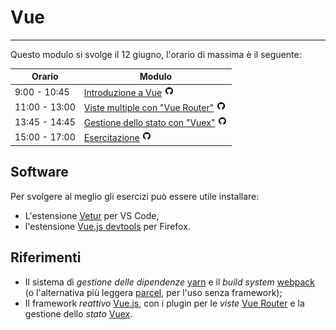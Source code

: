 # Vue

---

Questo modulo si svolge il 12 giugno, l'orario di massima è il seguente:

Orario | Modulo 
--- | --- 
9:00 - 10:45  | [Introduzione a Vue](https://github.com/mapio/fp-spa-2019/tree/master/moduli/vue/01-intro) [![github](../img/github.png)](https://codesandbox.io/s/github/mapio/fp-spa-2019/tree/master/moduli/vue/01-intro)
11:00 - 13:00 | [Viste multiple con "Vue Router"](https://github.com/mapio/fp-spa-2019/tree/master/moduli/vue/02-router) [![github](../img/github.png)](https://codesandbox.io/s/github/mapio/fp-spa-2019/tree/master/moduli/vue/02-router)
13:45 - 14:45 | [Gestione dello stato con "Vuex"](https://github.com/mapio/fp-spa-2019/tree/master/moduli/vue/03-store) [![github](../img/github.png)](https://codesandbox.io/s/github/mapio/fp-spa-2019/tree/master/moduli/vue/03-store)
15:00 - 17:00 | [Esercitazione](https://github.com/mapio/fp-spa-2019/tree/master/moduli/vue/04-uicomp) [![github](../img/github.png)](https://codesandbox.io/s/github/mapio/fp-spa-2019/tree/master/moduli/vue/04-uicomp)

## Software

Per svolgere al meglio gli esercizi può essere utile installare:

* L'estensione [Vetur](https://marketplace.visualstudio.com/items?itemName=octref.vetur) per VS Code,
* l'estensione [Vue.js devtools](https://addons.mozilla.org/en-US/firefox/addon/vue-js-devtools/) per Firefox.

## Riferimenti

* Il sistema di *gestione delle dipendenze* [yarn](https://yarnpkg.com/en/) e il
  *build system* [webpack](https://webpack.js.org/) (o l'alternativa più
  leggera [parcel](https://parceljs.org/), per l'uso senza framework);
* Il framework *reattivo* [Vue.js](https://vuejs.org/), con i plugin per le *viste* [Vue
  Router](https://router.vuejs.org/) e la gestione dello *stato* [Vuex](https://vuex.vuejs.org/).
